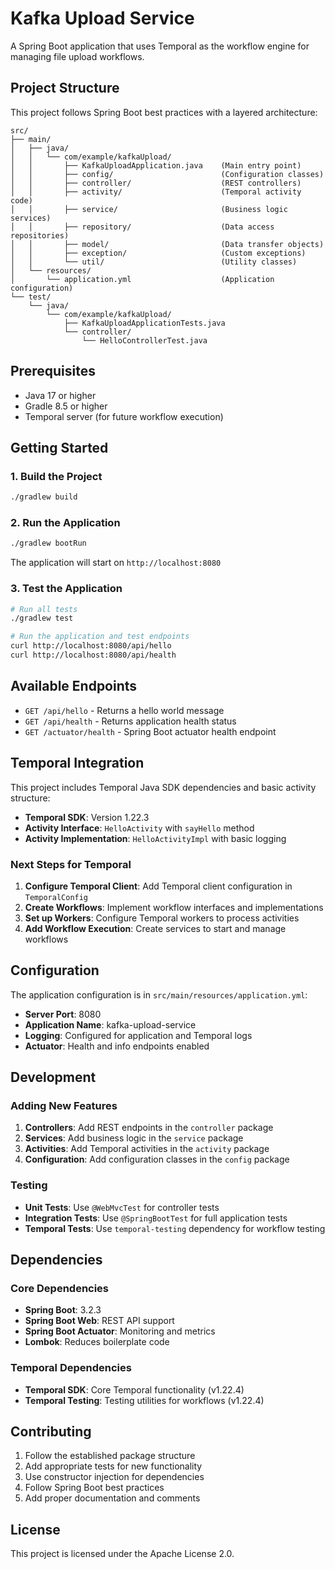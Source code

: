 # Kafka Upload Service

A Spring Boot application that uses Temporal as the workflow engine for managing file upload workflows.

## Project Structure

This project follows Spring Boot best practices with a layered architecture:

```
src/
├── main/
│   ├── java/
│   │   └── com/example/kafkaUpload/
│   │       ├── KafkaUploadApplication.java    (Main entry point)
│   │       ├── config/                        (Configuration classes)
│   │       ├── controller/                    (REST controllers)
│   │       ├── activity/                      (Temporal activity code)
│   │       ├── service/                       (Business logic services)
│   │       ├── repository/                    (Data access repositories)
│   │       ├── model/                         (Data transfer objects)
│   │       ├── exception/                     (Custom exceptions)
│   │       └── util/                          (Utility classes)
│   └── resources/
│       └── application.yml                    (Application configuration)
└── test/
    └── java/
        └── com/example/kafkaUpload/
            ├── KafkaUploadApplicationTests.java
            └── controller/
                └── HelloControllerTest.java
```

## Prerequisites

- Java 17 or higher
- Gradle 8.5 or higher
- Temporal server (for future workflow execution)

## Getting Started

### 1. Build the Project

```bash
./gradlew build
```

### 2. Run the Application

```bash
./gradlew bootRun
```

The application will start on `http://localhost:8080`

### 3. Test the Application

```bash
# Run all tests
./gradlew test

# Run the application and test endpoints
curl http://localhost:8080/api/hello
curl http://localhost:8080/api/health
```

## Available Endpoints

- `GET /api/hello` - Returns a hello world message
- `GET /api/health` - Returns application health status
- `GET /actuator/health` - Spring Boot actuator health endpoint

## Temporal Integration

This project includes Temporal Java SDK dependencies and basic activity structure:

- **Temporal SDK**: Version 1.22.3
- **Activity Interface**: `HelloActivity` with `sayHello` method
- **Activity Implementation**: `HelloActivityImpl` with basic logging

### Next Steps for Temporal

1. **Configure Temporal Client**: Add Temporal client configuration in `TemporalConfig`
2. **Create Workflows**: Implement workflow interfaces and implementations
3. **Set up Workers**: Configure Temporal workers to process activities
4. **Add Workflow Execution**: Create services to start and manage workflows

## Configuration

The application configuration is in `src/main/resources/application.yml`:

- **Server Port**: 8080
- **Application Name**: kafka-upload-service
- **Logging**: Configured for application and Temporal logs
- **Actuator**: Health and info endpoints enabled

## Development

### Adding New Features

1. **Controllers**: Add REST endpoints in the `controller` package
2. **Services**: Add business logic in the `service` package
3. **Activities**: Add Temporal activities in the `activity` package
4. **Configuration**: Add configuration classes in the `config` package

### Testing

- **Unit Tests**: Use `@WebMvcTest` for controller tests
- **Integration Tests**: Use `@SpringBootTest` for full application tests
- **Temporal Tests**: Use `temporal-testing` dependency for workflow testing

## Dependencies

### Core Dependencies
- **Spring Boot**: 3.2.3
- **Spring Boot Web**: REST API support
- **Spring Boot Actuator**: Monitoring and metrics
- **Lombok**: Reduces boilerplate code

### Temporal Dependencies
- **Temporal SDK**: Core Temporal functionality (v1.22.4)
- **Temporal Testing**: Testing utilities for workflows (v1.22.4)

## Contributing

1. Follow the established package structure
2. Add appropriate tests for new functionality
3. Use constructor injection for dependencies
4. Follow Spring Boot best practices
5. Add proper documentation and comments

## License

This project is licensed under the Apache License 2.0. 